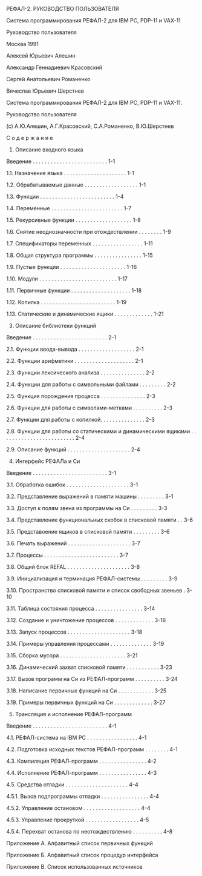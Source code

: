 РЕФАЛ-2. РУКОВОДСТВО ПОЛЬЗОВАТЕЛЯ


Система программирования РЕФАЛ-2 для IBM PC, PDP-11 и VAX-11

Руководство пользователя





Москва 1991



Алексей Юрьевич Алешин

Александр Геннадиевич Красовский

Сергей Анатольевич Романенко

Вячеслав Юрьевич Шерстнев

Система программирования РЕФАЛ-2 для IBM PC, PDP-11 и VAX-11.

Руководство пользователя

(c) А.Ю.Алешин, А.Г.Красовский, С.А.Романенко, В.Ю.Шерстнев


С о д е р ж а н и е

1. Описание входного языка

Введение . . . . . . . . . . . . . . . . . . . . . . . . . 1-1

1.1.   Назначение языка . . . . . . . . . . . . . . . . . . . . . 1-1

1.2.   Обрабатываемые данные  . . . . . . . . . . . . . . . . . . 1-1

1.3.   Функции  . . . . . . . . . . . . . . . . . . . . . . . . . 1-4

1.4.   Переменные . . . . . . . . . . . . . . . . . . . . . . . . 1-7

1.5.   Рекурсивные функции  . . . . . . . . . . . . . . . . . . . 1-8

1.6.   Снятие неоднозначности при отождествлении  . . . . . . . . 1-9

1.7.   Спецификаторы переменных . . . . . . . . . . . . . . . . . 1-11

1.8.   Общая структура программы  . . . . . . . . . . . . . . . . 1-15

1.9.   Пустые функции . . . . . . . . . . . . . . . . . . . . . . 1-16

1.10.  Модули . . . . . . . . . . . . . . . . . . . . . . . . . . 1-17

1.11.  Первичные функции  . . . . . . . . . . . . . . . . . . . . 1-18

1.12.  Копилка  . . . . . . . . . . . . . . . . . . . . . . . . . 1-19

1.13.  Статические и динамические ящики . . . . . . . . . . . . . 1-21

3. Описание библиотеки функций

Введение . . . . . . . . . . . . . . . . . . . . . . . . . 2-1

2.1.   Функции ввода-вывода . . . . . . . . . . . . . . . . . . . 2-1

2.2.   Функции арифметики . . . . . . . . . . . . . . . . . . . . 2-1

2.3.   Функции лексического анализа . . . . . . . . . . . . . . . 2-2

2.4.   Функции для работы с символьными файлами . . . . . . . . . 2-2

2.5.   Функция порождения процесса  . . . . . . . . . . . . . . . 2-3

2.6.   Функции для работы с символами-метками . . . . . . . . . . 2-3

2.7.   Функции для работы с копилкой. . . . . . . . . . . . . . . 2-3

2.8.   Функции для работы со статическими и динамическими
       ящиками  . . . . . . . . . . . . . . . . . . . . . . . . . 2-4

2.9.   Описание функций . . . . . . . . . . . . . . . . . . . . . 2-4

4. Интерфейс РЕФАЛа и Си

Введение . . . . . . . . . . . . . . . . . . . . . . . . . 3-1

3.1.   Обработка ошибок . . . . . . . . . . . . . . . . . . . . . 3-1

3.2.   Представление выражений в памяти машины  . . . . . . . . . 3-1

3.3.   Доступ к полям звена из программы на Си  . . . . . . . . . 3-3

3.4.   Представление функциональных скобок в списковой памяти . . 3-6

3.5.   Представоение ящиков в списковой памяти  . . . . . . . . . 3-6

3.6.   Печать выражений . . . . . . . . . . . . . . . . . . . . . 3-7

3.7.   Процессы . . . . . . . . . . . . . . . . . . . . . . . . . 3-7

3.8.   Общий блок REFAL . . . . . . . . . . . . . . . . . . . . . 3-8

3.9.   Инициализация и терминация РЕФАЛ-системы . . . . . . . . . 3-9

3.10.  Пространство списковой памяти и список свободных звеньев . 3-10

3.11.  Таблица состояния процесса . . . . . . . . . . . . . . . . 3-14

3.12.  Создание и уничтожение процессов . . . . . . . . . . . . . 3-16

3.13.  Запуск процессов . . . . . . . . . . . . . . . . . . . . . 3-18

3.14.  Примеры управления процессами  . . . . . . . . . . . . . . 3-19

3.15.  Сборка мусора  . . . . . . . . . . . . . . . . . . . . . . 3-21

3.16.  Динамический захват списковой памяти . . . . . . . . . . . 3-23

3.17.  Вызов программ на Си из РЕФАЛ-программ . . . . . . . . . . 3-24

3.18.  Написание первичных функций на Си  . . . . . . . . . . . . 3-25

3.19.  Примеры первичных функций на Си  . . . . . . . . . . . . . 3-27

5. Трансляция и исполнение РЕФАЛ-программ

Введение . . . . . . . . . . . . . . . . . . . . . . . . . 4-1

4.1.   РЕФАЛ-система на IBM PC  . . . . . . . . . . . . . . . . . 4-1

4.2.   Подготовка исходных текстов РЕФАЛ-программ . . . . . . . . 4-1

4.3.   Компиляция РЕФАЛ-программ  . . . . . . . . . . . . . . . . 4-2

4.4.   Исполнение РЕФАЛ-программ  . . . . . . . . . . . . . . . . 4-3

4.5.   Средства отладки . . . . . . . . . . . . . . . . . . . . . 4-4

4.5.1. Вызов подпрограммы отладки . . . . . . . . . . . . . . . . 4-4

4.5.2. Управление остановом . . . . . . . . . . . . . . . . . . . 4-4

4.5.3. Управление прокруткой  . . . . . . . . . . . . . . . . . . 4-5

4.5.4. Перехват останова по неотождествлению  . . . . . . . . . . 4-8

Приложение А. Алфавитный список первичных функций

Приложение Б. Алфавитный список процедур интерфейса

Приложение В. Список использованных источников

